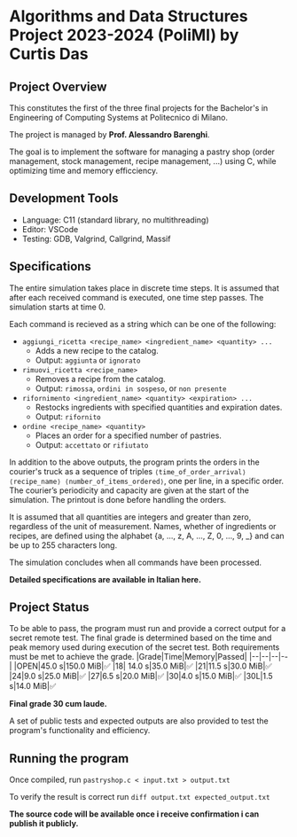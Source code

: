 
# Algorithms and Data Structures Project 2023-2024 (PoliMI) by Curtis Das

## Project Overview
This constitutes the first of the three final projects for the Bachelor's in Engineering of Computing Systems at Politecnico di Milano.

The project is managed by **Prof. Alessandro Barenghi**.

The goal is to implement the software for managing a pastry shop (order management, stock management, recipe management, ...) using C, while optimizing time and memory efficciency.

## Development Tools
- Language: C11 (standard library, no multithreading)
- Editor: VSCode
- Testing: GDB, Valgrind, Callgrind, Massif

## Specifications

The entire simulation takes place in discrete time steps. It is assumed that after each received command is executed, one time step passes. The simulation starts at time 0.

Each command is recieved as a string which can be one of the following:

- `aggiungi_ricetta <recipe_name> <ingredient_name> <quantity> ...`
	- Adds a new recipe to the catalog.
	- Output: `aggiunta` or `ignorato`
- `rimuovi_ricetta <recipe_name>`
	- Removes a recipe from the catalog.
	- Output: `rimossa`, `ordini in sospeso`, or `non presente`
- `rifornimento <ingredient_name> <quantity> <expiration> ...`
	- Restocks ingredients with specified quantities and expiration dates.
	- Output: `rifornito`
- `ordine <recipe_name> <quantity>`
	- Places an order for a specified number of pastries.
	- Output: `accettato` or `rifiutato`

In addition to the above outputs, the program prints the orders in the courier's truck as a sequence of triples `⟨time_of_order_arrival⟩ ⟨recipe_name⟩ ⟨number_of_items_ordered⟩`, one per line, in a specific order. The courier’s periodicity and capacity are given at the start of the simulation. The printout is done before handling the orders.

It is assumed that all quantities are integers and greater than zero, regardless of the unit of measurement. Names, whether of ingredients or recipes, are defined using the alphabet {a, ..., z, A, ..., Z, 0, ..., 9, _} and can be up to 255 characters long.

The simulation concludes when all commands have been processed.

**Detailed specifications are available in Italian here.**

## Project Status
To be able to pass, the program must run and provide a correct output for a secret remote test. The final grade is determined based on the time and peak memory used during execution of the secret test. Both requirements must be met to achieve the grade.
|Grade|Time|Memory|Passed|
|--|--|--|--|
|OPEN|45.0 s|150.0 MiB|✅
|18| 14.0 s|35.0 MiB|✅
|21|11.5 s|30.0 MiB|✅
|24|9.0 s|25.0 MiB|✅
|27|6.5 s|20.0 MiB|✅
|30|4.0 s|15.0 MiB|✅
|30L|1.5 s|14.0 MiB|✅

**Final grade 30 cum laude.**

A set of public tests and expected outputs are also provided to test the program's functionality and efficiency.

## Running the program

Once compiled, run `pastryshop.c < input.txt > output.txt`

To verify the result is correct run `diff output.txt expected_output.txt`

**The source code will be available once i receive confirmation i can publish it publicly.**

